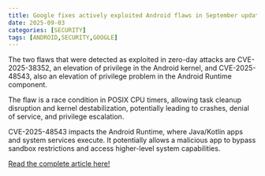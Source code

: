```yaml
---
title: Google fixes actively exploited Android flaws in September update
date: 2025-09-03
categories: [SECURITY]
tags: [ANDROID,SECURITY,GOOGLE]
---
```


The two flaws that were detected as exploited in zero-day attacks are CVE-2025-38352, an elevation of privilege in the Android kernel, and CVE-2025-48543, also an elevation of privilege problem in the Android Runtime component.

The flaw is a race condition in POSIX CPU timers, allowing task cleanup disruption and kernel destabilization, potentially leading to crashes, denial of service, and privilege escalation.

CVE-2025-48543 impacts the Android Runtime, where Java/Kotlin apps and system services execute. It potentially allows a malicious app to bypass sandbox restrictions and access higher-level system capabilities.

[Read the complete article here!](https://www.bleepingcomputer.com/news/security/google-fixes-actively-exploited-android-flaws-in-september-update/) 
